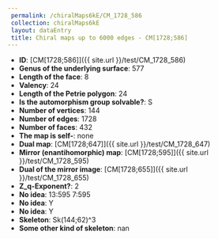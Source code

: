 ```yaml
--- 
 permalink: /chiralMaps6kE/CM_1728_586 
 collection: chiralMaps6kE
 layout: dataEntry
 title: Chiral maps up to 6000 edges - CM[1728;586]
---
```


- **ID**: [CM[1728;586]]({{ site.url }}/test/CM_1728_586)
- **Genus of the underlying surface**: 577
- **Length of the face**: 8
- **Valency**: 24
- **Length of the Petrie polygon**: 24
- **Is the automorphism group solvable?**: S
- **Number of vertices**: 144
- **Number of edges**: 1728
- **Number of faces**: 432
- **The map is self-**: none
- **Dual map**: [CM[1728;647]]({{ site.url }}/test/CM_1728_647)
- **Mirror (enantihomorphic) map**: [CM[1728;595]]({{ site.url }}/test/CM_1728_595)
- **Dual of the mirror image**: [CM[1728;655]]({{ site.url }}/test/CM_1728_655)
- **Z_q-Exponent?**: 2
- **No idea**:  13:595 7:595
- **No idea**: Y
- **No idea**: Y
- **Skeleton**: Sk(144;62)^3
- **Some other kind of skeleton**: nan
